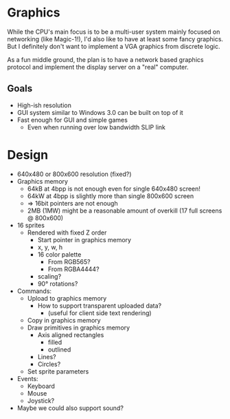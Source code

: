 # Graphics

While the CPU's main focus is to be a multi-user system mainly focused on networking (like Magic-1!),
I'd also like to have at least some fancy graphics.
But I definitely don't want to implement a VGA graphics from discrete logic.

As a fun middle ground, the plan is to have a network based graphics protocol
and implement the display server on a "real" computer.

## Goals
- High-ish resolution
- GUI system similar to Windows 3.0 can be built on top of it
- Fast enough for GUI and simple games
    - Even when running over low bandwidth SLIP link

# Design
- 640x480 or 800x600 resolution (fixed?)
- Graphics memory
    - 64kB at 4bpp is not enough even for single 640x480 screen!
    - 64kW at 4bpp is slightly more than single 800x600 screen
    - => 16bit pointers are not enough
    - 2MB (1MW) might be a reasonable amount of overkill (17 full screens @ 800x600)
- 16 sprites
    - Rendered with fixed Z order
        - Start pointer in graphics memory
        - x, y, w, h
        - 16 color palette
            - From RGB565?
            - From RGBA4444?
        - scaling?
        - 90° rotations?
- Commands:
    - Upload to graphics memory
        - How to support transparent uploaded data?
            - (useful  for client side text rendering)
    - Copy in graphics memory
    - Draw primitives in graphics memory
        - Axis aligned rectangles
            - filled
            - outlined
        - Lines?
        - Circles?
    - Set sprite parameters
- Events:
    - Keyboard
    - Mouse
    - Joystick?
- Maybe we could also support sound?
